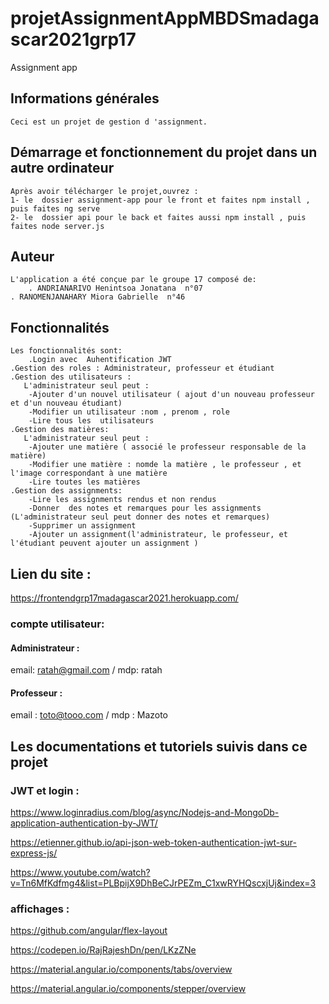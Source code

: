 # projetAssignmentAppMBDSmadagascar2021grp17

Assignment app

## Informations générales
    Ceci est un projet de gestion d 'assignment.

## Démarrage et fonctionnement du projet dans un autre ordinateur 
    Après avoir télécharger le projet,ouvrez :
	1- le  dossier assignment-app pour le front et faites npm install , puis faites ng serve
	2- le  dossier api pour le back et faites aussi npm install , puis faites node server.js 

## Auteur
    L'application a été conçue par le groupe 17 composé de:
        . ANDRIANARIVO Henintsoa Jonatana  n°07
	. RANOMENJANAHARY Miora Gabrielle  n°46
        

## Fonctionnalités
    Les fonctionnalités sont:
        .Login avec  Auhentification JWT
	.Gestion des roles : Administrateur, professeur et étudiant
	.Gestion des utilisateurs :
	   L'administrateur seul peut :
	   	-Ajouter d'un nouvel utilisateur ( ajout d'un nouveau professeur et d'un nouveau étudiant)
		-Modifier un utilisateur :nom , prenom , role 
		-Lire tous les  utilisateurs
	.Gestion des matières:
	   L'administrateur seul peut :	
		-Ajouter une matière ( associé le professeur responsable de la matière)
		-Modifier une matière : nomde la matière , le professeur , et l'image correspondant à une matière
		-Lire toutes les matières
	.Gestion des assignments:
		-Lire les assignments rendus et non rendus
		-Donner  des notes et remarques pour les assignments (L'administrateur seul peut donner des notes et remarques)
		-Supprimer un assignment
		-Ajouter un assignment(l'administrateur, le professeur, et l'étudiant peuvent ajouter un assignment )

## Lien du site :

https://frontendgrp17madagascar2021.herokuapp.com/

### compte utilisateur:
#### Administrateur : 
email: ratah@gmail.com / mdp: ratah
#### Professeur : 
email : toto@tooo.com / mdp : Mazoto

		
## Les documentations et tutoriels suivis dans ce projet
### JWT et login :
https://www.loginradius.com/blog/async/Nodejs-and-MongoDb-application-authentication-by-JWT/

https://etienner.github.io/api-json-web-token-authentication-jwt-sur-express-js/

https://www.youtube.com/watch?v=Tn6MfKdfmg4&list=PLBpijX9DhBeCJrPEZm_C1xwRYHQscxjUj&index=3

### affichages :
https://github.com/angular/flex-layout

https://codepen.io/RajRajeshDn/pen/LKzZNe

https://material.angular.io/components/tabs/overview

https://material.angular.io/components/stepper/overview




 




